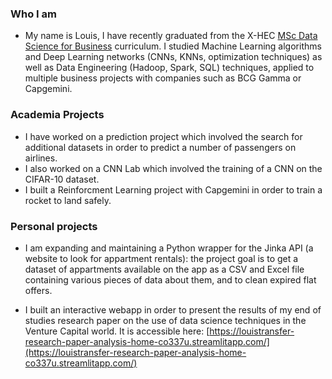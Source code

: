 ### Who I am

- My name is Louis, I have recently graduated from the X-HEC [MSc Data Science for Business](https://www.hec.edu/en/master-s-programs/x-hec-programs/master-science-data-science-business-x-hec) curriculum. I studied Machine Learning algorithms and Deep Learning networks (CNNs, KNNs, optimization techniques) as well as Data Engineering (Hadoop, Spark, SQL) techniques, applied to multiple business projects with companies such as BCG Gamma or Capgemini.
 
### Academia Projects

- I have worked on a prediction project which involved the search for additional datasets in order to predict a number of passengers on airlines. 
- I also worked on a CNN Lab which involved the training of a CNN on the CIFAR-10 dataset.
- I built a Reinforcment Learning project with Capgemini in order to train a rocket to land safely.

### Personal projects  

- I am expanding and maintaining a Python wrapper for the Jinka API (a website to look for appartment rentals): the project goal is to get a dataset of appartments available on the app as a CSV and Excel file containing various pieces of data about them, and to clean expired flat offers.

- I built an interactive webapp in order to present the results of my end of studies research paper on the use of data science techniques in the Venture Capital world. It is accessible here: [https://louistransfer-research-paper-analysis-home-co337u.streamlitapp.com/](https://louistransfer-research-paper-analysis-home-co337u.streamlitapp.com/)
